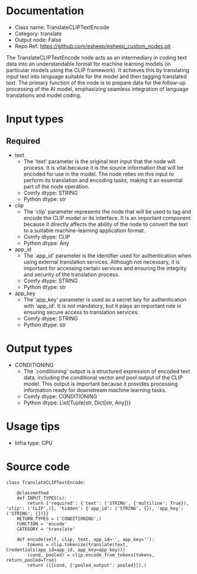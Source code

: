 # Documentation
- Class name: TranslateCLIPTextEncode
- Category: translate
- Output node: False
- Repo Ref: https://github.com/esheep/esheep_custom_nodes.git

The TranslateCLIPTextEncode node acts as an intermediary in coding text data into an understandable format for machine learning models (in particular models using the CLIP framework). It achieves this by translating input text into language suitable for the model and then tagging translated text. The primary function of the node is to prepare data for the follow-up processing of the AI model, emphasizing seamless integration of language translations and model coding.

# Input types
## Required
- text
    - The 'text' parameter is the original text input that the node will process. It is vital because it is the source information that will be encoded for use in the model. The node relies on this input to perform its translation and encoding tasks, making it an essential part of the node operation.
    - Comfy dtype: STRING
    - Python dtype: str
- clip
    - The `clip' parameter represents the node that will be used to tag and encode the CLIP model or its interface. It is an important component because it directly affects the ability of the node to convert the text to a suitable machine-learning application format.
    - Comfy dtype: CLIP
    - Python dtype: Any
- app_id
    - The `app_id' parameter is the identifier used for authentication when using external translation services. Although not necessary, it is important for accessing certain services and ensuring the integrity and security of the translation process.
    - Comfy dtype: STRING
    - Python dtype: str
- app_key
    - The 'app_key' parameter is used as a secret key for authentication with 'app_id'. It is not mandatory, but it plays an important role in ensuring secure access to translation services.
    - Comfy dtype: STRING
    - Python dtype: str

# Output types
- CONDITIONING
    - The `conditioning' output is a structured expression of encoded text data, including the conditional vector and pool output of the CLIP model. This output is important because it provides processing information ready for downstream machine learning tasks.
    - Comfy dtype: CONDITIONING
    - Python dtype: List[Tuple[str, Dict[str, Any]}}

# Usage tips
- Infra type: CPU

# Source code
```
class TranslateCLIPTextEncode:

    @classmethod
    def INPUT_TYPES(s):
        return {'required': {'text': ('STRING', {'multiline': True}), 'clip': ('CLIP',)}, 'hidden': {'app_id': ('STRING', {}), 'app_key': ('STRING', {})}}
    RETURN_TYPES = ('CONDITIONING',)
    FUNCTION = 'encode'
    CATEGORY = 'translate'

    def encode(self, clip, text, app_id='', app_key=''):
        tokens = clip.tokenize(translate(text, Credentials(app_id=app_id, app_key=app_key)))
        (cond, pooled) = clip.encode_from_tokens(tokens, return_pooled=True)
        return ([[cond, {'pooled_output': pooled}]],)
```